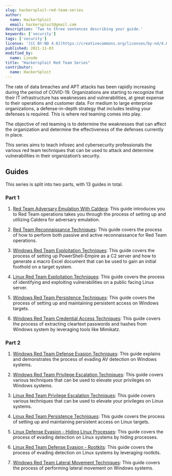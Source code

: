 ```yaml
---
slug: hackersploit-red-team-series
author:
  name: HackerSploit
  email: hackersploit@gmail.com
description: 'Two to three sentences describing your guide.'
keywords: ['security']
tags: ['security']
license: '[CC BY-ND 4.0](https://creativecommons.org/licenses/by-nd/4.0)'
published: 2021-11-03
modified_by:
  name: Linode
title: "Hackersploit Red Team Series"
contributor:
  name: HackerSploit
---
```


The rate of data breaches and APT attacks has been rapidly increasing during the period of COVID-19. Organizations are starting to recognize that their IT infrastructure has weaknesses and vulnerabilities, at great expense to their operations and customer data. For medium to large enterprise organizations, a defense-in-depth strategy that includes testing your defenses is required. This is where red teaming comes into play.

The objective of red teaming is to determine the weaknesses that can affect the organization and determine the effectiveness of the defenses currently in place.

This series aims to teach infosec and cybersecurity professionals the various red team techniques that can be used to attack and determine vulnerabilities in their organization’s security.

## Guides

This series is split into two parts, with 13 guides in total.

### Part 1

1. [Red Team Adversary Emulation With Caldera](/docs/guides/red-team-adversary-emulation-with-caldera/): This guide introduces you to Red Team operations takes you through the process of setting up and utilizing Caldera for adversary emulation.

1. [Red Team Reconnaissance Techniques](/docs/guides/red-team-reconnaissance-techniques/): This guide covers the process of how to perform both passive and active reconnaissance for Red Team operations.

1. [Windows Red Team Exploitation Techniques](/docs/guides/windows-red-team-exploitation-techniques/): This guide covers the process of setting up PowerShell-Empire as a C2 server and how to generate a macro Excel document that can be used to gain an initial foothold on a target system.

1. [Linux Red Team Exploitation Techniques](/docs/guides/linux-red-team-exploitation-techniques/): This guide covers the process of identifying and exploiting vulnerabilities on a public facing Linux server.

1. [Windows Red Team Persistence Techniques](/docs/guides/windows-red-team-persistence-techniques/): This guide covers the process of setting up and maintaining persistent access on Windows targets.

1. [Windows Red Team Credential Access Techniques](/docs/guides/windows-red-team-credential-access-with-mimikatz/): This guide covers the process of extracting cleartext passwords and hashes from Windows system by leveraging tools like Mimikatz.

### Part 2

1. [Windows Red Team Defense Evasion Techniques](/docs/guides/windows-red-team-defense-evasion-techniques/): This guide explains and demonstrates the process of evading AV detection on Windows systems.

1. [Windows Red Team Privilege Escalation Techniques](/docs/guides/windows-red-team-privilege-escalation-techniques/): This guide covers various techniques that can be used to elevate your privileges on Windows systems.

1. [Linux Red Team Privilege Escalation Techniques](/docs/guides/linux-red-team-privilege-escalation-techniques/): This guide covers various techniques that can be used to elevate your privileges on Linux systems.

1. [Linux Red Team Persistence Techniques](/docs/guides/linux-red-team-persistence-techniques/): This guide covers the process of setting up and maintaining persistent access on Linux targets.

1. [Linux Defense Evasion - Hiding Linux Processes](/docs/guides/linux-defense-evasion-hiding-linux-processes/): This guide covers the process of evading detection on Linux systems by hiding processes.

1. [Linux Red Team Defense Evasion - Rootkits](/docs/guides/linux-red-team-defense-evasion-rootkits/): This guide covers the process of evading detection on Linux systems by leveraging rootkits.

1. [Windows Red Team Lateral Movement Techniques](/docs/guides/windows-red-team-lateral-movement-techniques/): This guide covers the process of performing lateral movement on Windows systems.